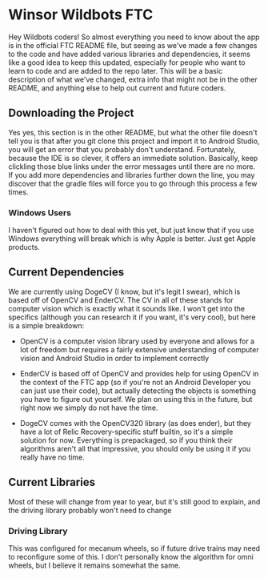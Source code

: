 # Winsor Wildbots FTC

Hey Wildbots coders! So almost everything you need to know about the app is in the
official FTC README file, but seeing as we've made a few changes to the code
and have added various libraries and dependencies, it seems like a good idea
to keep this updated, especially for people who want to learn to code and are
added to the repo later. This will be a basic description of what we've
changed, extra info that might not be in the other README, and anything else
to help out current and future coders.

## Downloading the Project

Yes yes, this section is in the other README, but what the other file doesn't
tell you is that after you git clone this project and import it to Android
Studio, you will get an error that you probably don't understand. Fortunately,
because the IDE is so clever, it offers an immediate solution. Basically, keep
clickling those blue links under the error messages until there are no more.
If you add more dependencies and libraries further down the line, you may
discover that the gradle files will force you to go through this process a few
times.

### Windows Users

I haven't figured out how to deal with this yet, but just know that if you use
Windows everything will break which is why Apple is better. Just get Apple
products.

## Current Dependencies

We are currently using DogeCV (I know, but it's legit I swear), which is based
off of OpenCV and EnderCV. The CV in all of these stands for computer vision
which is exactly what it sounds like. I won't get into the specifics (although
you can research it if you want, it's very cool), but here is a simple
breakdown:

* OpenCV is a computer vision library used by everyone and allows for a lot of
freedom but requires a fairly extensive understanding of computer vision and
Android Studio in order to implement correctly

* EnderCV is based off of OpenCV and provides help for using OpenCV in the
context of the FTC app (so if you're not an Android Developer you can just use
their code), but actually detecting the objects is something you have to
figure out yourself. We plan on using this in the future, but right now we
simply do not have the time.

* DogeCV comes with the OpenCV320 library (as does ender), but they have a lot
of Relic Recovery-specific stuff builtin, so it's a simple solution for now.
Everything is prepackaged, so if you think their algorithms aren't all that
impressive, you should only be using it if you really have no time.

## Current Libraries

Most of these will change from year to year, but it's still good to explain,
and the driving library probably won't need to change

### Driving Library

This was configured for mecanum wheels, so if future drive trains may need to
reconfigure some of this. I don't personally know the algorithm for omni
wheels, but I believe it remains somewhat the same.
